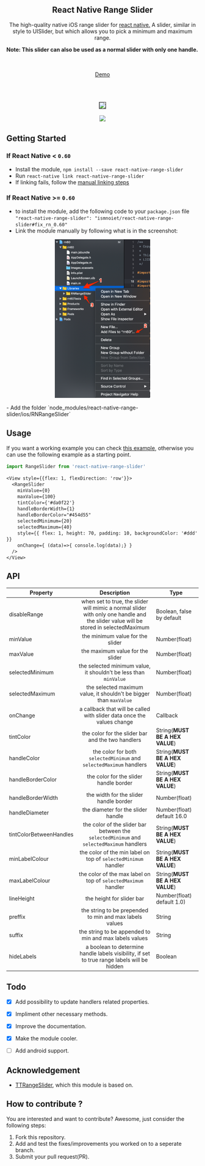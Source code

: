<h2 align="center">React Native Range Slider</h2>
<p align="center">The high-quality native iOS range slider</a> for <a href="https://facebook.github.io/react-native/">react native.</a> A slider, similar in style to UISlider, but which allows you to pick a minimum and maximum range.

<b>Note: This slider can also be used as a normal slider with only one handle.<br><br><br></b>
<p align="center">
  <a href="https://github.com/ismnoiet/example_RN_range_slider">Demo</a>
</p>

<p align="center">
  <img src="./demo.gif" width="300" border="1px" style="margin-top: 50px"/>
</p>

<p align="center">
  <img src="./illustration.png"/>
</p>



## Getting Started

### If React Native < `0.60`

   * Install the module, `
   npm install --save react-native-range-slider
   `
   * Run `react-native link react-native-range-slider`
   * If linking fails, follow the
     [manual linking steps](https://facebook.github.io/react-native/docs/linking-libraries-ios.html#manual-linking)


### If React Native >= `0.60`
- to install the module, add the following code to your `package.json` file `"react-native-range-slider": "ismnoiet/react-native-range-slider#fix_rn_0.60"`
- Link the module manually by following what is in the screenshot:

<p align="center">
  <img src="./rn0.60_screenshot.png"/ width="250">
</p>
- Add the folder `node_modules/react-native-range-slider/ios/RNRangeSlider`


## Usage

If you want a working example you can check [this example](https://github.com/ismnoiet/example_RN_range_slider), otherwise you can use the following example as a starting point.

```javascript
import RangeSlider from 'react-native-range-slider'
```

```JSX
<View style={{flex: 1, flexDirection: 'row'}}>
  <RangeSlider
    minValue={0}
    maxValue={100}
    tintColor={'#da0f22'}
    handleBorderWidth={1}
    handleBorderColor="#454d55"
    selectedMinimum={20}
    selectedMaximum={40}
    style={{ flex: 1, height: 70, padding: 10, backgroundColor: '#ddd' }}
    onChange={ (data)=>{ console.log(data);} }
  />
</View>
```
## API

| Property |      Description      |  Type  |
|----------|:-------------:|----------|
| disableRange |  when set to true, the slider will mimic a normal slider with only one handle and the slider value will be stored in selectedMaximum | Boolean, false by default |
| minValue |  the minimum value for the slider | Number(float) |
| maxValue |  the maximum value for the slider   |   Number(float) |
| selectedMinimum | the selected minimum value, it shouldn't be less than `minValue`  |    Number(float) |
| selectedMaximum | the selected maximum value, it shouldn't be bigger than `maxValue`  |    Number(float) |
| onChange | a callback that will be called with slider data once the values change   |    Callback |
| tintColor | the color for the slider bar and the two handlers   |    String(**MUST BE A HEX VALUE**) |
| handleColor | the color for both `selectedMinimum` and `selectedMaximum`  handlers |    String(**MUST BE A HEX VALUE**) |
| handleBorderColor | the color for the slider handle border   |    String(**MUST BE A HEX VALUE**) |
| handleBorderWidth | the width for the slider handle border   |    Number(float) |
| handleDiameter | the diameter for the slider handle   |    Number(float) default 16.0 |
| tintColorBetweenHandles | the color of the slider bar between the `selectedMinimum` and `selectedMaximum` handlers   |    String(**MUST BE A HEX VALUE**) |
| minLabelColour | the color of the min label on top of `selectedMinimum` handler |    String(**MUST BE A HEX VALUE**) |
| maxLabelColour | the color of the max label on top of `selectedMaximum` handler |    String(**MUST BE A HEX VALUE**) |
| lineHeight | the height for slider bar | Number(float) default 1.0) |
| preffix | the string to be prepended to min and max labels values  |    String |
| suffix | the string to be appended to min and max labels values  |    String |
| hideLabels | a boolean to determine handle labels visibility, if set to true range labels will be hidden  |    Boolean |


## Todo

   - [x] Add possibility to update handlers related properties.
   - [x] Impliment other necessary methods.
   - [x] Improve the documentation.
   - [x] Make the module cooler.
   - [ ] Add android support.


## Acknowledgement

   * <a href="https://github.com/TomThorpe/TTRangeSlider">TTRangeSlider</a>, which this module is based on.

## How to contribute ?
You are interested and want to contribute? Awesome, just consider the following steps:

1. Fork this repository.
2. Add and test the fixes/improvements you worked on to a seperate branch.
3. Submit your pull request(PR).